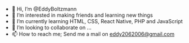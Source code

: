 - 👋 Hi, I’m @EddyBoltzmann
- 👀 I’m interested in making friends and learning new things
- 🌱 I’m currently learning HTML, CSS, React Native, PHP and JavaScript
- 💞️ I’m looking to collaborate on ...
- 📫 How to reach me; Send me a mail on eddy2062006@gmail.com

<!---
EddyBoltzmann/EddyBoltzmann is a ✨ special ✨ repository because its `README.md` (this file) appears on your GitHub profile.
You can click the Preview link to take a look at your changes.
--->
